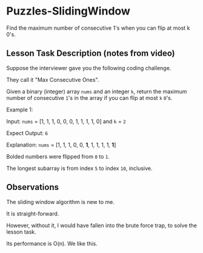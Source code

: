 # Puzzles-SlidingWindow

Find the maximum number of consecutive 1's when you can flip at most k 0's.

## Lesson Task Description (notes from video)

Suppose the interviewer gave you the following coding challenge.

They call it "Max Consecutive Ones".

Given a binary (integer) array `nums` and an integer `k`,
return the maximum number of consecutive `1`'s in the array
if you can flip at most `k` `0`'s.

Example 1:

Input: `nums` = [1, 1, 1, 0, 0, 0, 1, 1, 1, 1, 0] and `k` = `2`

Expect Output: `6`

Explanation: `nums` = [1, 1, 1, 0, 0, **1**, 1, 1, 1, 1, **1**]

Bolded numbers were flipped from `0` to `1`.

The longest subarray is from index `5` to index `10`, inclusive.

## Observations

The sliding window algorithm is new to me.

It is straight-forward.

However, without it, I would have fallen into the brute force trap, to solve the lesson task.

Its performance is O(n). We like this.

